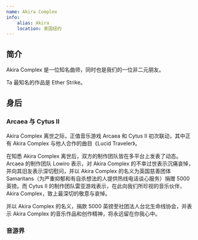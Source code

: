 ```yaml
---
name: Akira Complex
info:
    alias: Akira
    location: 美国纽约
---
```


## 简介

Akira Complex 是一位知名曲师，同时也是我们的一位非二元朋友。

Ta 最知名的作品是 Ether Strike。

## 身后

### Arcaea 与 Cytus II

Akira Complex 离世之际，正值音乐游戏 Arcaea 和 Cytus II 初次联动，其中正有 Akira Complex 与他人合作的曲目《Lucid Traveler》。

在知悉 Akira Complex 离世后，双方的制作团队皆在多平台上发表了动态。Arcaea 的制作团队 Lowiro 表示，对 Akira Complex 的不幸过世表示沉痛哀悼，并向其旧友表示深切慰问，并以 Akira Complex 的名义为英国慈善团体 Samaritans（为严重抑郁和有自杀想法的人提供热线电话谈心服务）捐赠 5000 英镑。而 Cytus II 的制作团队雷亚游戏表示，在此向我们所珍视的音乐伙伴，Akira Complex，致上最深切的敬意与哀悼。

并以 Akira Complex 的名义，捐款 5000 英镑至社团法人台北生命线协会，并表示 Akira Complex 的音乐作品和创作精神，将永远留在你我心中。

### 音游界

### 


